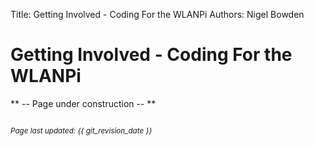 Title: Getting Involved - Coding For the WLANPi
Authors: Nigel Bowden

# Getting Involved - Coding For the WLANPi

** -- Page under construction -- **

<!-- link list -->
[nigel_twitter]: https://twitter.com/wifinigel
[jerry_twitter]: https://twitter.com/jolla


<small><br><i>Page last updated: {{ git_revision_date }} </i></small>